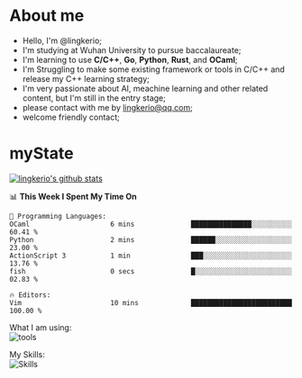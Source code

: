 # About me

- Hello, I'm @lingkerio; 
- I'm studying at Wuhan University to pursue baccalaureate;
- I'm learning to use **C/C++**, **Go**, **Python**, **Rust**, and **OCaml**;
- I'm Struggling to make some existing framework or tools in C/C++ and release my C++ learning strategy;
- I'm very passionate about AI, meachine learning and other related content, but I'm still in the entry stage;
- please contact with me by lingkerio@qq.com;
- welcome friendly contact;


# myState
[![lingkerio's github stats](https://github-readme-stats.vercel.app/api?username=lingkerio&count_private=true&show_icons=true&theme=radical "![lingkerio's github stats")](https://github.com/anuraghazra/github-readme-stats)

<!--[![Top Langs](https://github-readme-stats.vercel.app/api/top-langs/?username=lingkerio&layout=compact)](https://github.com/anuraghazra/github-readme-stats)-->

<!--START_SECTION:waka-->
📊 **This Week I Spent My Time On** 

```text
💬 Programming Languages: 
OCaml                    6 mins              ███████████████░░░░░░░░░░   60.41 % 
Python                   2 mins              ██████░░░░░░░░░░░░░░░░░░░   23.00 % 
ActionScript 3           1 min               ███░░░░░░░░░░░░░░░░░░░░░░   13.76 % 
fish                     0 secs              █░░░░░░░░░░░░░░░░░░░░░░░░   02.83 % 

🔥 Editors: 
Vim                      10 mins             █████████████████████████   100.00 % 
```


<!--END_SECTION:waka-->

What I am using:  
![tools](https://skillicons.dev/icons?i=discord,twitter,gitlab,git,github,neovim,vim,md,matlab,stackoverflow,visualstudio,vscode)  


My Skills:  
![Skills](https://skillicons.dev/icons?i=bash,c,cpp,cmake,ocaml,docker,latex,go,html,v,codepen,java,linux,powershell,py,qt,regex,rust,php)  
